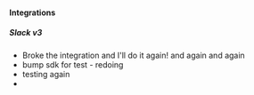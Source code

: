 
#### Integrations

##### Slack v3

- Broke the integration and I'll do it again! and again and again
-   bump sdk for test - redoing
- testing again
- 